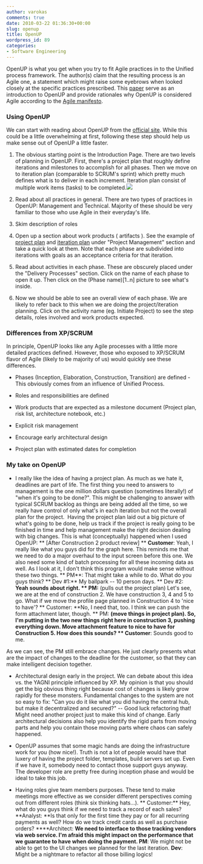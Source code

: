 ```yaml
---
author: varokas
comments: true
date: 2010-03-22 01:36:30+00:00
slug: openup
title: OpenUP
wordpress_id: 89
categories:
- Software Engineering
---
```


OpenUP is what you get when you try to fit Agile practices in to the Unified process framework. The author(s) claim that the resulting process is an Agile one, a statement which might raise some eyebrows when looked closely at the specific practices prescribed. This [paper](https://docs.google.com/viewer?url=http://www.eclipse.org/epf/general/OpenUP.pdf) serve as an introduction to OpenUP and provide rationales why OpenUP is considered Agile according to the [Agile manifesto](http://agilemanifesto.org/).


### Using OpenUP


We can start with reading about OpenUP from the [official site](http://epf.eclipse.org/wikis/openup/). While this could be a little overwhelming at first, following these step should help us make sense out of OpenUP a little faster.



	
  1. The obvious starting point is the Introduction Page. There are two levels of planning in OpenUP. First, there's a project plan that roughly define iterations and milestones to accomplish for all phases. Then we move on to iteration plan (comparable to SCRUM's sprint) which pretty much defines what is to deliver in each increment. Iteration plan consist of multiple work items (tasks) to be completed.![](http://epf.eclipse.org/wikis/openup/publish.openup.base/guidances/supportingmaterials/resources/three_layers.jpg)

	
  2. Read about all practices in general. There are two types of practices in OpenUP: Management and Technical. Majority of these should be very familiar to those who use Agile in their everyday's life.

	
  3. Skim description of roles

	
  4. Open up a section about work products ( artifacts ). See the example of [project plan](http://epf.eclipse.org/wikis/openup/practice.mgmt.risk_value_lifecycle.base/guidances/examples/project_plan_E5DC99B6.html) and [iteration plan](http://epf.eclipse.org/wikis/openup/practice.mgmt.iterative_dev.base/guidances/examples/iteration_plan_58A0B3FF.html) under "Project Management" section and take a quick look at them. Note that each phase are subdivided into iterations with goals as an acceptance criteria for that iteration.

	
  5. Read about activities in each phase. These are obscurely placed under the "Delivery Processes" section. Click on the name of each phase to open it up. Then click on the (Phase name)[1..n] picture to see what's inside.

	
  6. Now we should be able to see an overall view of each phase. We are likely to refer back to this when we are doing the project/iteration planning. Click on the activity name (eg. Initiate Project) to see the step details, roles involved and work products expected.




### Differences from XP/SCRUM


In principle, OpenUP looks like any Agile processes with a little more detailed practices defined. However, those who exposed to XP/SCRUM flavor of Agile (likely to be majority of us) would quickly see these differences.



	
  * Phases (Inception, Elaboration, Construction, Transition) are defined - This obviously comes from an influence of Unified Process.

	
  * Roles and responsibilities are defined

	
  * Work products that are expected as a milestone document (Project plan, risk list, architecture notebook, etc.)

	
  * Explicit risk management

	
  * Encourage early architectural design

	
  * Project plan with estimated dates for completion




### My take on OpenUP





	
  * I really like the idea of having a project plan. As much as we hate it, deadlines are part of life. The first thing you need to answers to management is the one million dollars question (sometimes literally!) of "when it's going to be done?". This might be challenging to answer with typical SCRUM backlog as things are being added all the time, so we really have control of only what's in each iteration but not the overall plan for the project.  Having the project plan laid out a big picture of what's going to be done, help us track if the project is really going to be finished in time and help management make the right decision dealing with big changes. This is what (conceptually) happened when I used OpenUP:
**
[After Construction 2 product review]
** **Customer**: Yeah, I really like what you guys did for the graph here. This reminds me that we need to do a major overhaul to the input screen before this one. We also need some kind of batch processing for all these incoming data as well. As I look at it, I don't think this program would make sense without these two things.
** PM**: That might take a while to do. What do you guys think?
** Dev #1:** My ballpark -- 10 person days.
** Dev #2: **Yeah sounds about right.
** PM:** (pulls out the project plan) Let's see, we are at the end of construction 2. We have construction 3, 4 and 5 to go. What if we move the profile page planned in Construction 4 to 'nice to have'?
** Customer: **No, I need that, too. I think we can push the form attachment later, though.
** PM: **(move things in project plan). So, I'm putting in the two new things right here in construction 3, pushing everything down. Move attachment feature to nice to have for Construction 5. How does this sounds?
** Customer**: Sounds good to me.

As we can see, the PM still embrace changes. He just clearly presents what are the impact of changes to the deadline for the customer, so that they can make intelligent decision together.

	
  * Architectural design early in the project. We can debate about this idea vs. the YAGNI principle influenced by XP. My opinion is that you should get the big obvious thing right because cost of changes is likely grow rapidly for these monsters. Fundamental changes to the system are not so easy to fix: "Can you do it like what you did having the central hub, but make it decentralized and secured?" -- Good luck refactoring that! Might need another project just to make this kind of change. Early architectural decisions also help you identify the rigid parts from moving parts and help you contain those moving parts where chaos can safely happened.

	
  * OpenUP assumes that some magic hands are doing the infrastructure work for you (how nice!). Truth is not a lot of people would have that luxery of having the project folder, templates, build servers set up. Even if we have it, somebody need to contact those support guys anyway. The developer role are pretty free during inception phase and would be ideal to take this job.

	
  * Having roles give team members purposes. These tend to make meetings more effective as we consider different perspectives coming out from different roles (think six thinking hats...).
**
Customer:** Hey, what do you guys think if we need to track a record of each sales?
**Analyst: **Is that only for the first time they pay or for all recurring payments as well? How do we track credit cards as well as purchase orders?
****Architect: **We need to interface to those tracking vendors via web service. I'm afraid this might impact on the performance that we guarantee to have when doing the payment.
PM**: We might not be able to get to the UI changes we planned for the last iteration.
**Dev**: Might be a nightmare to refactor all those billing logics!


